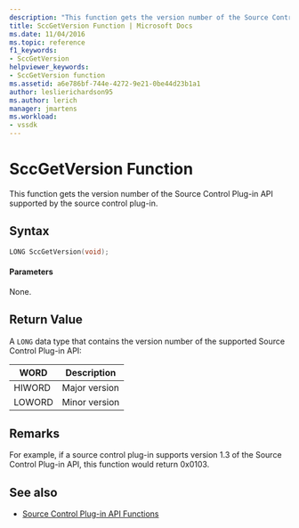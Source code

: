 ```yaml
---
description: "This function gets the version number of the Source Control Plug-in API supported by the source control plug-in."
title: SccGetVersion Function | Microsoft Docs
ms.date: 11/04/2016
ms.topic: reference
f1_keywords:
- SccGetVersion
helpviewer_keywords:
- SccGetVersion function
ms.assetid: a6e786bf-744e-4272-9e21-0be44d23b1a1
author: leslierichardson95
ms.author: lerich
manager: jmartens
ms.workload:
- vssdk
---
```

# SccGetVersion Function
This function gets the version number of the Source Control Plug-in API supported by the source control plug-in.

## Syntax

```cpp
LONG SccGetVersion(void);
```

#### Parameters
 None.

## Return Value
 A `LONG` data type that contains the version number of the supported Source Control Plug-in API:

|WORD|Description|
|----------|-----------------|
|HIWORD|Major version|
|LOWORD|Minor version|

## Remarks
 For example, if a source control plug-in supports version 1.3 of the Source Control Plug-in API, this function would return 0x0103.

## See also
- [Source Control Plug-in API Functions](../extensibility/source-control-plug-in-api-functions.md)
